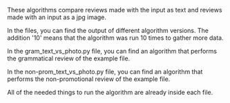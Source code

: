 These algorithms compare reviews made with the input as text and reviews made with an input as a jpg image.

In the files, you can find the output of different algorithm versions. The addition '10' means that the algorithm was run 10 times to gather more data.

In the gram_text_vs_photo.py file, you can find an algorithm that performs the grammatical review of the example file.

In the non-prom_text_vs_photo.py file, you can find an algorithm that performs the non-promotional review of the example file.

All of the needed things to run the algorithm are already inside each file.
